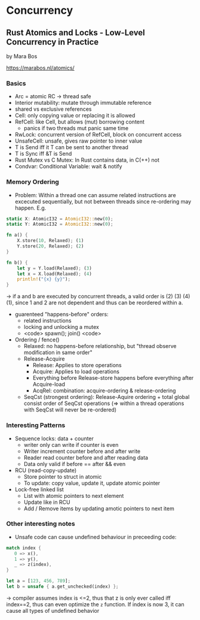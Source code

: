 # Concurrency

## Rust Atomics and Locks - Low-Level Concurrency in Practice

by Mara Bos

<https://marabos.nl/atomics/>

### Basics

- Arc = atomic RC -> thread safe
- Interior mutability: mutate through immutable reference
- shared vs exclusive references
- Cell: only copying value or replacing it is allowed
- RefCell: like Cell, but allows (mut) borrowing content
    - panics if two threads mut panic same time
- RwLock: concurrent version of RefCell, block on concurrent access
- UnsafeCell: unsafe, gives raw pointer to inner value
- T is Send iff it T can be sent to another thread
- T is Sync iff &T is Send
- Rust Mutex vs C Mutex: In Rust contains data, in C(++) not
- Condvar: Conditional Variable: wait & notify

### Memory Ordering

- Problem: Within a thread one can assume related instructions are excecuted sequentially, but not between threads since re-ordering may happen. E.g.
```rust
static X: AtomicI32 = AtomicI32::new(0);
static Y: AtomicI32 = AtomicI32::new(0);

fn a() {
    X.store(10, Relaxed); (1)
    Y.store(20, Relaxed); (2)
}

fn b() {
    let y = Y.load(Relaxed); (3)
    let x = X.load(Relaxed); (4)
    println!("{x} {y}");
}
```
-> if a and b are executed by concurrent threads, a valid order is (2) (3) (4) (1), since 1 and 2 are not dependent and thus can be reordered within a.
- guarenteed "happens-before" orders:
    - related instructions
    - locking and unlocking a mutex
    - \<code> spawn(); join() \<code> 
- Ordering / fence()
    - Relaxed: no happens-before relationship, but "thread observe modification in same order"
    - Release-Acquire
        - Release: Applies to store operations
        - Acquire: Applies to load operations
        - Everything before Release-store happens before everything after Acquire-load
        - AcqRel: combination: acquire-ordering & release-ordering
    - SeqCst (strongest ordering): Release-Aquire ordering + total global consist order of SeqCst operations (=> within a thread operations with SeqCst will never be re-ordered)

### Interesting Patterns

-  Sequence locks: data + counter
    - writer only can write if counter is even
    - Writer increment counter before and after write
    - Reader read counter before and after reading data
    - Data only valid if before == after && even
- RCU (read-copy-update)
    - Store pointer to struct in atomic
    - To update: copy value, update it, update atomic pointer
- Lock-free linked list
    - List with atomic pointers to next element
    - Update like in RCU
    - Add / Remove items by updating amotic pointers to next item

    


### Other interesting notes

- Unsafe code can cause undefined behaviour in preceeding code:
```rust
match index {
   0 => x(),
   1 => y(),
   _ => z(index),
}

let a = [123, 456, 789];
let b = unsafe { a.get_unchecked(index) };
```
-> compiler assumes index is <=2, thus that z is only ever called iff index==2, thus can even optimize the `z` function. If index is now 3, it can cause all types of undefined behavior

